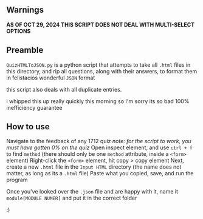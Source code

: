 ## Warnings
**AS OF OCT 29, 2024 THIS SCRIPT DOES NOT DEAL WITH MULTI-SELECT OPTIONS**

## Preamble
`QuizHTMLToJSON.py` is a python script that attempts to take all `.html` files in this directory, and rip all questions, along with their answers, to format them in felistacios wonderful `JSON` format

this script also deals with all duplicate entries.


i whipped this up really quickly this morning so I'm sorry its so bad
100% inefficiency guarantee

## How to use
Navigate to the feedback of any 1712 quiz
	*note: for the script to work, you must have gotten 0% on the quiz*
Open inspect element, and use `ctrl + f` to find `method` (there should only be one `method` attribute, inside a `<form>` element)
Right-click the `<form>` element, hit copy > copy element
Next, create a new `.html` file in the `Input HTML` directory (the name does not matter, as long as its a `.html` file)
Paste what you copied, save, and run the program

Once you've looked over the `.json` file and are happy with it, name it `module[MODULE NUMER]` and put it in the correct folder

:)